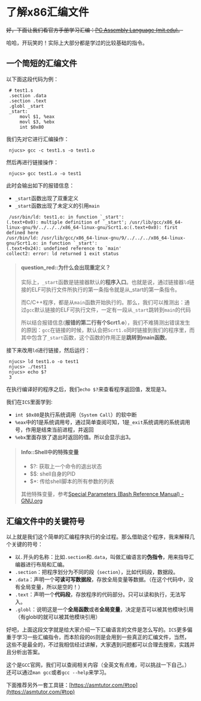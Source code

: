 # 了解x86汇编文件

~~好，下面让我们看官方手册学习汇编：~~[~~PC Assembly Language (mit.edu)~~](https://pdos.csail.mit.edu/6.828/2018/readings/pcasm-book.pdf)~~。~~

哈哈，开玩笑的！实际上大部分都是学过的比较基础的指令。

## 一个简短的汇编文件
以下面这段代码为例：

```wasm
 # test1.s 
 .section .data 
 .section .text 
 .globl _start 
 _start: 
     movl $1, %eax 
     movl $3, %ebx 
     int $0x80
```



我们先对它进行汇编操作：

```shell
 njucs> gcc -c test1.s -o test1.o
```

然后再进行链接操作：

```shell
 njucs> gcc test1.o -o test1
```

此时会输出如下的报错信息：

* `_start`函数出现了双重定义
* `_start`函数出现了未定义的引用`main`

```shell
 /usr/bin/ld: test1.o: in function `_start':
(.text+0x0): multiple definition of `_start'; /usr/lib/gcc/x86_64-linux-gnu/9/../../../x86_64-linux-gnu/Scrt1.o:(.text+0x0): first defined here
/usr/bin/ld: /usr/lib/gcc/x86_64-linux-gnu/9/../../../x86_64-linux-gnu/Scrt1.o: in function `_start':
(.text+0x24): undefined reference to `main'
collect2: error: ld returned 1 exit status
```

> #### question_red::为什么会出现重定义？
> 实际上，`_start`函数是链接器默认的**程序入口**。也就是说，通过链接器`ld`链接的ELF可执行文件所执行的第一条指令就是从\_start的第一条指令。
>  
> 而C/C++程序，都是从`main`函数开始执行的。那么，我们可以推测出：通过`gcc`默认链接的ELF可执行文件，一定有一段从`_start`跳转到`main`的代码
>  
> 所以结合报错信息(**报错的第二行有个Scrt1.o**），我们不难猜测出错误发生的原因：`gcc`在链接的时候，默认会把`Scrt1.o`同时链接到我们的程序里，而其中包含了`_start`函数，这个函数的作用正是**跳转到main函数**。

接下来改用`ld`进行链接，然后运行：

```shell
 njucs> ld test1.o -o test1 
 njucs> ./test1 
 njucs> echo $?
 3
```

在执行编译好的程序之后，我们`echo $?`来查看程序返回值，发现是3。
  
我们在`ICS`里面学到: 
* `int $0x80`是执行系统调用（`System Call`）的软中断
* `%eax`中的1是系统调用号，通过简单查阅可知，1是`_exit`系统调用的系统调用号，作用是结束当前进程，并返回
* `%ebx`里面存放了退出时返回的值。所以会显示出3。

> #### Info::Shell中的特殊变量
> * $?: 获取上一个命令的退出状态
> * $$: shell自身的PID
> * $*: 传给shell脚本的所有参数的列表
>  
> 其他特殊变量，参考[Special Parameters (Bash Reference Manual) - GNU.org](https://www.gnu.org/software/bash/manual/html_node/Special-Parameters.html)

## 汇编文件中的关键符号
以上就是我们这个简单的汇编程序执行的全过程。那么借助这个程序，我来解释几个关键的符号：

* 以`.`开头的名称：比如`.section`和`.data`，叫做汇编语言的**伪指令**，用来指导汇编器进行布局和汇编。
* `.section`：把程序划分为不同的段（`section`），比如代码段，数据段。
* `.data`：声明一个**可读可写数据段**，存放全局变量等数据。（在这个代码中，没有全局变量，所以是空的！）
* `.text`：声明一个**代码段**，存放程序的代码部分。只可以读和执行，无法写入。
* `.globl`：说明这是一个**全局函数**或者**全局变量**，决定是否可以被其他模块引用（有globl的就可以被其他模块引用）

好吧，上面这段文字就是给大家介绍一下汇编语言的文件是怎么写的。`ICS`更多偏重于学习一些汇编指令，而本阶段的`OS`则是会用到一些真正的汇编文件，当然，这些不是最全的，不过我相信经过讲解，大家遇到问题都可以合理去搜索，实践并且分析出答案。

这个是`GCC`官网，我们可以查阅相关内容（全英文有点难，可以挑战一下自己。）还可以通过`man gcc`或者`gcc --help`来学习。

下面推荐另外一套工具链：[https://asmtutor.com/#top](https://asmtutor.com/#top)
